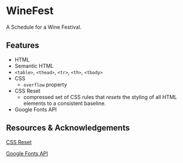 # WineFest
A Schedule for a Wine Festival. <br />


## Features
* HTML
* Semantic HTML
* `<table>`, `<thead>`, `<tr>`, `<th>`, `<tbody>`
* CSS
  * `overflow` property
* CSS Reset
  * compressed set of CSS rules that *resets* the styling of all HTML elements to a consistent baseline.
* Google Fonts API

## Resources & Acknowledgements
[CSS Reset](https://cssdeck.com/blog/what-is-a-css-reset/)

[Google Fonts API](https://fonts.google.com/)